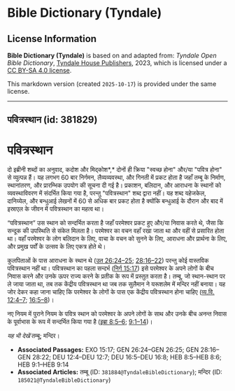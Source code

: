 # Bible Dictionary (Tyndale)

## License Information

**Bible Dictionary (Tyndale)** is based on and adapted from: _Tyndale Open Bible Dictionary_, [Tyndale House Publishers](https://tyndaleopenresources.com/), 2023, which is licensed under a [CC BY-SA 4.0 license](https://creativecommons.org/licenses/by-sa/4.0/legalcode.en).

This markdown version (created `2025-10-17`) is provided under the same license.



--------------------------------

## पवित्रस्थान (id: 381829)

पवित्रस्थान
===========

दो इब्रीनी शब्दों का अनुवाद, कदोश और मिद्कोश*,* दोनों ही क्रिया "स्वच्छ होना" और/या "पवित्र होना" से व्युत्पन्न हैं। यह लगभग 60 बार निर्गमन, लैव्यव्यवस्था, और गिनती में प्रकट होता है जहाँ तम्बू के निर्माण, स्थानांतरण, और प्रारम्भिक उपयोग की सूचना दी गई है। प्रकाशन, बलिदान, और आराधना के स्थानों को व्यवस्थाविवरण में संदर्भित किया गया है, परन्तु "पवित्रस्थान" शब्द द्वारा नहीं। यह शब्द यहेजकेल, दानिय्येल, और बन्धुआई लेखनों में 60 से अधिक बार प्रकट होता है क्योंकि बन्धुआई के दौरान और बाद में इस्राएल के जीवन में पवित्रस्थान का महत्व था।

“पवित्रस्थान” उस स्थान को सन्दर्भित करता है जहाँ परमेश्वर प्रकट हुए और/या निवास करते थे, जैसा कि सन्दूक की उपस्थिति से संकेत मिलता है। परमेश्वर का वचन वहाँ रखा जाता था और वहीं से प्रसारित होता था। वहाँ परमेश्वर के लोग बलिदान के लिए, वाचा के वचन को सुनने के लिए, आराधना और प्रार्थना के लिए, और प्रमुख पर्वों के उत्सव के लिए एकत्र होते थे।

कुलपिताओं के पास आराधना के स्थान थे ([उत 26:24–25](https://ref.ly/Gen26:24-Gen26:25); [28:16–22](https://ref.ly/Gen28:16-Gen28:22)) परन्तु कोई वास्तविक पवित्रस्थान नहीं था। पवित्रस्थान का पहला सन्दर्भ ([निर्ग 15:17](https://ref.ly/Exod15:17)) इसे परमेश्वर के अपने लोगों के बीच निवास करने और उनके ऊपर राज्य करने के प्रतीक के रूप में प्रस्तुत करता है। तम्बू, जो स्थान\-स्थान पर ले जाया जाता था, तब तक केंद्रीय पवित्रस्थान था जब तक सुलैमान ने यरूशलेम में मन्दिर नहीं बनाया। यह जोर देकर कहा जाना चाहिए कि परमेश्वर के लोगों के पास एक केंद्रीय पवित्रस्थान होना चाहिए ([व्य.वि. 12:4–7](https://ref.ly/Deut12:4-Deut12:7); [16:5–8](https://ref.ly/Deut16:5-Deut16:8))।

नए नियम में पुराने नियम के पवित्र स्थान को परमेश्वर के अपने लोगों के साथ और उनके बीच अनन्त निवास के पूर्वाभास के रूप में सन्दर्भित किया गया है ([इब्रा 8:5–6](https://ref.ly/Heb8:5-Heb8:6); [9:1–14](https://ref.ly/Heb9:1-Heb9:14))।

*यह भी देखें* तम्बू; मन्दिर। 

* **Associated Passages:** EXO 15:17; GEN 26:24–GEN 26:25; GEN 28:16–GEN 28:22; DEU 12:4–DEU 12:7; DEU 16:5–DEU 16:8; HEB 8:5–HEB 8:6; HEB 9:1–HEB 9:14
* **Associated Articles:** तम्बू (ID: `381884@TyndaleBibleDictionary`); मन्दिर (ID: `185021@TyndaleBibleDictionary`)

